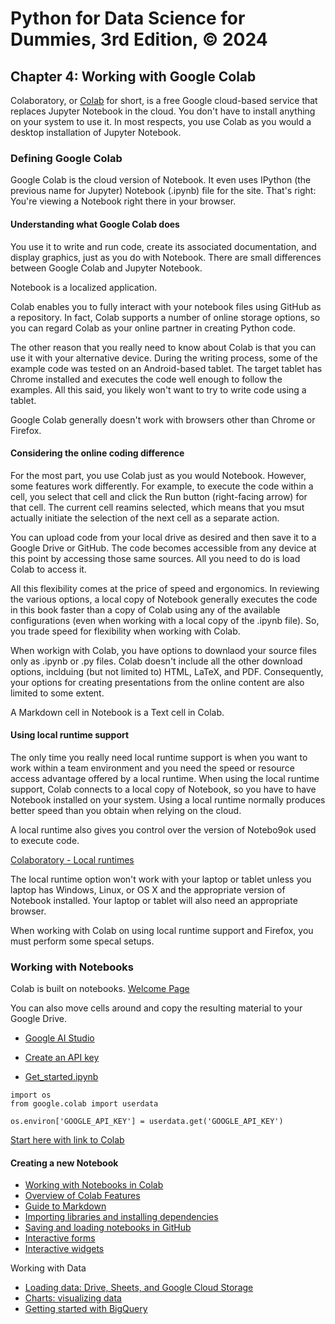 # Python for Data Science for Dummies, 3rd Edition, © 2024

## Chapter 4: Working with Google Colab

Colaboratory, or [Colab](https://colab.research.google.com/notebooks/welcome.ipynb) for short, is a free Google cloud-based service that replaces Jupyter Notebook in the cloud. You don't have to install anything on your system to use it. In most respects, you use Colab as you would a desktop installation of Jupyter Notebook.

### Defining Google Colab

Google Colab is the cloud version of Notebook. It even uses IPython (the previous name for Jupyter) Notebook (.ipynb) file for the site.  That's right: You're viewing a Notebook right there in your browser.

#### Understanding what Google Colab does

You use it to write and run code, create its associated documentation, and display graphics, just as you do with Notebook. There are small differences between Google Colab and Jupyter Notebook.

Notebook is a localized application.

Colab enables you to fully interact with your notebook files using GitHub as a repository. In fact, Colab supports a number of online storage options, so you can regard Colab as your online partner in creating Python code.

The other reason that you really need to know about Colab is that you can use it with your alternative device. During the writing process, some of the example code was tested on an Android-based tablet. The target tablet has Chrome installed and executes the code well enough to follow the examples. All this said, you likely won't want to try to write code using a tablet.

Google Colab generally doesn't work with browsers other than Chrome or Firefox.

#### Considering the online coding difference

For the most part, you use Colab just as you would Notebook. However, some features work differently. For example, to execute the code within a cell, you select that cell and click the Run button (right-facing arrow) for that cell. The current cell reamins selected, which means that you msut actually initiate the selection of the next cell as a separate action.

You can upload code from your local drive as desired and then save it to a Google Drive or GitHub. The code becomes accessible from any device at this point by accessing those same sources. All you need to do is load Colab to access it.

All this flexibility comes at the price of speed and ergonomics. In reviewing the various options, a local copy of Notebook generally executes the code in this book faster than a copy of Colab using any of the available configurations (even when working with a local copy of the .ipynb file). So, you trade speed for flexibility when working with Colab.

When workign with Colab, you have options to downlaod your source files only as .ipynb or .py files. Colab doesn't include all the other download options, inclduing (but not limited to) HTML, LaTeX, and PDF. Consequently, your options for creating presentations from the online content are also limited to some extent.

A Markdown cell in Notebook is a Text cell in Colab.

#### Using local runtime support

The only time you really need local runtime support is when you want to work within a team environment and you need the speed or resource access advantage offered by a local runtime. When using the local runtime support, Colab connects to a local copy of Notebook, so you have to have Notebook installed on your system. Using a local runtime normally produces better speed than you obtain when relying on the cloud. 

A local runtime also gives you control over the version of Notebo9ok used to execute code.

[Colaboratory - Local runtimes](https://research.google.com/colaboratory/local-runtimes.html)

The local runtime option won't work with your laptop or tablet unless you laptop has Windows, Linux, or OS X and the appropriate version of Notebook installed. Your laptop or tablet will also need an appropriate browser.

When working with Colab on using local runtime support and Firefox, you must perform some specal setups.

### Working with Notebooks

Colab is built on notebooks. [Welcome Page](https://colab.research.google.com/notebooks/welcome.ipynb)

You can also move cells around and copy the resulting material to your Google Drive.

* [Google AI Studio](https://aistudio.google.com/prompts/new_chat)

* [Create an API key](https://aistudio.google.com/app/apikey)
* [Get_started.ipynb](https://colab.research.google.com/github/google-gemini/cookbook/blob/main/quickstarts/Get_started.ipynb)


```
import os
from google.colab import userdata

os.environ['GOOGLE_API_KEY'] = userdata.get('GOOGLE_API_KEY')
```

[Start here with link to Colab](https://colab.research.google.com/)


#### Creating a new Notebook

* [Working with Notebooks in Colab](https://colab.research.google.com/notebooks/basic_features_overview.ipynb)
* [Overview of Colab Features](https://colab.research.google.com/notebooks/basic_features_overview.ipynb)
* [Guide to Markdown](https://colab.research.google.com/notebooks/markdown_guide.ipynb)
* [Importing libraries and installing dependencies](https://colab.research.google.com/notebooks/snippets/importing_libraries.ipynb)
* [Saving and loading notebooks in GitHub](https://colab.research.google.com/github/googlecolab/colabtools/blob/main/notebooks/colab-github-demo.ipynb)
* [Interactive forms](https://colab.research.google.com/notebooks/forms.ipynb)
* [Interactive widgets](https://colab.research.google.com/notebooks/widgets.ipynb)

Working with Data

* [Loading data: Drive, Sheets, and Google Cloud Storage](https://colab.research.google.com/notebooks/io.ipynb)
* [Charts: visualizing data](https://colab.research.google.com/notebooks/charts.ipynb)
* [Getting started with BigQuery](https://colab.research.google.com/notebooks/bigquery.ipynb)